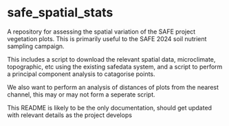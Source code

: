 # safe_spatial_stats
A repository for assessing the spatial variation of the SAFE project vegetation plots. This is primarily useful to the SAFE 2024 soil nutrient sampling campaign.

This includes a script to download the relevant spatial data, microclimate, topographic, etc using the existing safedata system, and a script to perform a principal component analysis to catagorise points.

We also want to perform an analysis of distances of plots from the nearest channel, this may or may not form a seperate script.

This README is likely to be the only documentation, should get updated with relevant details as the project develops
